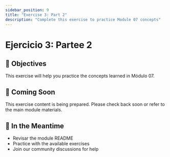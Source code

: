 ```yaml
---
sidebar_position: 9
title: "Exercise 3: Part 2"
description: "Complete this exercise to practice Module 07 concepts"
---
```


# Ejercicio 3: Partee 2

## 🎯 Objectives

This exercise will help you practice the concepts learned in Módulo 07.

## 📝 Coming Soon

This exercise content is being prepared. Please check back soon or refer to the main module materials.

## 🚀 In the Meantime

- Revisar the module README
- Practice with the available exercises
- Join our community discussions for help
